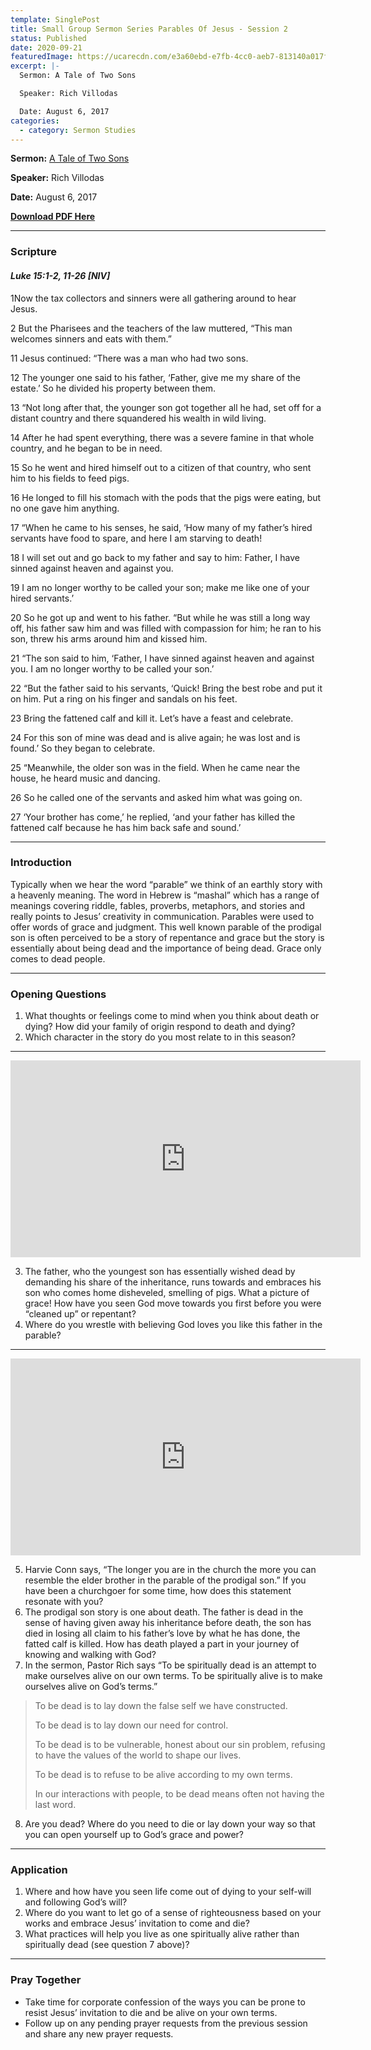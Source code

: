 ```yaml
---
template: SinglePost
title: Small Group Sermon Series Parables Of Jesus - Session 2
status: Published
date: 2020-09-21
featuredImage: https://ucarecdn.com/e3a60ebd-e7fb-4cc0-aeb7-813140a017fe/
excerpt: |-
  Sermon: A Tale of Two Sons

  Speaker: Rich Villodas

  Date: August 6, 2017
categories:
  - category: Sermon Studies
---
```

**Sermon:** [A Tale of Two Sons](https://newlife.nyc/sermon-archive/?enmse=1&enmse_sid=4&enmse_mid=12)[](https://newlife.nyc/sermon-archive/?enmse=1&enmse_sid=4&enmse_mid=13)

**Speaker:** Rich Villodas

**Date:** August 6, 2017

**[Download PDF Here](https://drive.google.com/file/d/1vE5uQeuDa1d929wMvk_ktmrjx_N7i_6g/view?usp=sharing)**

<hr/>

### Scripture

#### ***Luke 15:1-2, 11-26 \[NIV]***

1Now the tax collectors and sinners were all gathering around to hear Jesus. 

2 But the Pharisees and the teachers of the law muttered, “This man welcomes sinners and eats with them.”

11 Jesus continued: “There was a man who had two sons. 

12 The younger one said to his father, ‘Father, give me my share of the estate.’ So he divided his property between them.

13 “Not long after that, the younger son got together all he had, set off for a distant country and there squandered his wealth in wild living. 

14 After he had spent everything, there was a severe famine in that whole country, and he began to be in need. 

15 So he went and hired himself out to a citizen of that country, who sent him to his fields to feed pigs. 

16 He longed to fill his stomach with the pods that the pigs were eating, but no one gave him anything.

17 “When he came to his senses, he said, ‘How many of my father’s hired servants have food to spare, and here I am starving to death! 

18 I will set out and go back to my father and say to him: Father, I have sinned against heaven and against you. 

19 I am no longer worthy to be called your son; make me like one of your hired servants.’ 

20 So he got up and went to his father. “But while he was still a long way off, his father saw him and was filled with compassion for him; he ran to his son, threw his arms around him and kissed him.

21 “The son said to him, ‘Father, I have sinned against heaven and against you. I am no longer worthy to be called your son.’

22 “But the father said to his servants, ‘Quick! Bring the best robe and put it on him. Put a ring on his finger and sandals on his feet. 

23 Bring the fattened calf and kill it. Let’s have a feast and celebrate. 

24 For this son of mine was dead and is alive again; he was lost and is found.’ So they began to celebrate.

25 “Meanwhile, the older son was in the field. When he came near the house, he heard music and dancing. 

26 So he called one of the servants and asked him what was going on. 

27 ‘Your brother has come,’ he replied, ‘and your father has killed the fattened calf because he has him back safe and sound.’

<hr/>

### Introduction

Typically when we hear the word “parable” we think of an earthly story with a heavenly meaning. The word in Hebrew is “mashal” which has a range of meanings covering riddle, fables, proverbs, metaphors, and stories and really points to Jesus’ creativity in communication. Parables were used to offer words of grace and judgment. This well known parable of the prodigal son is often perceived to be a story of repentance and grace but the story is essentially about being dead and the importance of being dead. Grace only comes to dead people.

<hr/>

### Opening Questions

1. What thoughts or feelings come to mind when you think about death or dying? How did your family of origin respond to death and dying?
2. Which character in the story do you most relate to in this season?

<hr/>

<iframe src="https://streamable.com/e/eh2fxp?loop=0" width="560" height="315" frameborder="0" allowfullscreen></iframe>

3. The father, who the youngest son has essentially wished dead by demanding his share of the inheritance, runs towards and embraces his son who comes home disheveled, smelling of pigs. What a picture of grace! How have you seen God move towards you first before you were “cleaned up” or repentant?
4. Where do you wrestle with believing God loves you like this father in the parable?

<hr/>

<iframe src="https://streamable.com/e/jrtkvg?loop=0" width="560" height="315" frameborder="0" allowfullscreen></iframe>

5. Harvie Conn says, “The longer you are in the church the more you can resemble the elder brother in the parable of the prodigal son.” If you have been a churchgoer for some time, how does this statement resonate with you?
6. The prodigal son story is one about death. The father is dead in the sense of having given away his inheritance before death, the son has died in losing all claim to his father’s love by what he has done, the fatted calf is killed. How has death played a part in your journey of knowing and walking with God?
7. In the sermon, Pastor Rich says “To be spiritually dead is an attempt to make ourselves alive on our own terms. To be spiritually alive is to make ourselves alive on God’s terms.”

> To be dead is to lay down the false self we have constructed.
>
> To be dead is to lay down our need for control.
>
> To be dead is to be vulnerable, honest about our sin problem, refusing to have the values of the world to shape our lives.
>
> To be dead is to refuse to be alive according to my own terms.
>
> In our interactions with people, to be dead means often not having the last word.

8. Are you dead? Where do you need to die or lay down your way so that you can open yourself up to God’s grace and power?

<hr/>

### Application

1. Where and how have you seen life come out of dying to your self-will and following God’s will?
2. Where do you want to let go of a sense of righteousness based on your works and embrace Jesus’ invitation to come and die?
3. What practices will help you live as one spiritually alive rather than spiritually dead (see question 7 above)?

<hr/>

### Pray Together

* Take time for corporate confession of the ways you can be prone to resist Jesus’ invitation to die and be alive on your own terms.
* Follow up on any pending prayer requests from the previous session and share any new prayer requests.